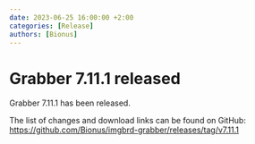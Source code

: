 ```yaml
---
date: 2023-06-25 16:00:00 +2:00
categories: [Release]
authors: [Bionus]
---
```



# Grabber 7.11.1 released

Grabber 7.11.1 has been released.

The list of changes and download links can be found on GitHub:  
<https://github.com/Bionus/imgbrd-grabber/releases/tag/v7.11.1>